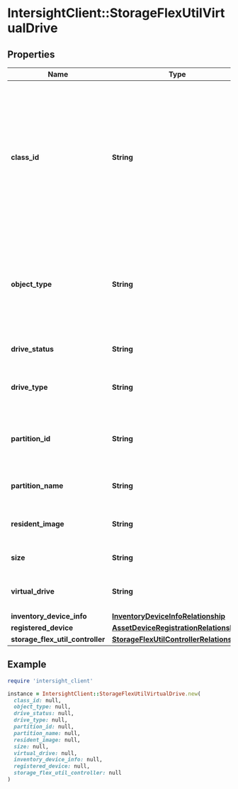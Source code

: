 # IntersightClient::StorageFlexUtilVirtualDrive

## Properties

| Name | Type | Description | Notes |
| ---- | ---- | ----------- | ----- |
| **class_id** | **String** | The fully-qualified name of the instantiated, concrete type. This property is used as a discriminator to identify the type of the payload when marshaling and unmarshaling data. | [default to &#39;storage.FlexUtilVirtualDrive&#39;] |
| **object_type** | **String** | The fully-qualified name of the instantiated, concrete type. The value should be the same as the &#39;ClassId&#39; property. | [default to &#39;storage.FlexUtilVirtualDrive&#39;] |
| **drive_status** | **String** | Status of the Flex Util virtual drive. | [optional] |
| **drive_type** | **String** | Type of virtual drive managed by flex util controller. | [optional] |
| **partition_id** | **String** | Disk Partition Id of virtual drive managed by flex util controller. | [optional] |
| **partition_name** | **String** | Partition name of the Flex Util virtual drive. | [optional] |
| **resident_image** | **String** | The resident image on the flex util virtual Drive. | [optional] |
| **size** | **String** | Size of the Flex Util virtual drive. | [optional] |
| **virtual_drive** | **String** | Virtual drive on the Flex Util controller. | [optional] |
| **inventory_device_info** | [**InventoryDeviceInfoRelationship**](InventoryDeviceInfoRelationship.md) |  | [optional] |
| **registered_device** | [**AssetDeviceRegistrationRelationship**](AssetDeviceRegistrationRelationship.md) |  | [optional] |
| **storage_flex_util_controller** | [**StorageFlexUtilControllerRelationship**](StorageFlexUtilControllerRelationship.md) |  | [optional] |

## Example

```ruby
require 'intersight_client'

instance = IntersightClient::StorageFlexUtilVirtualDrive.new(
  class_id: null,
  object_type: null,
  drive_status: null,
  drive_type: null,
  partition_id: null,
  partition_name: null,
  resident_image: null,
  size: null,
  virtual_drive: null,
  inventory_device_info: null,
  registered_device: null,
  storage_flex_util_controller: null
)
```

